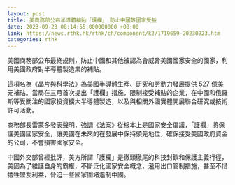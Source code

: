 ```yaml
---
layout: post
title: 美商務部公布半導體補貼「護欄」　防止中國等國家受益
date: 2023-09-23 08:14:55.000000000 +08:00
link: https://news.rthk.hk/rthk/ch/component/k2/1719659-20230923.htm
categories: rthk
---
```


美國商務部公布最終規則，防止中國和其他被認為會威脅美國國家安全的國家，利用美國政府對半導體製造業的補貼。

這項名為《晶片與科學法》為美國半導體生產、研究和勞動力發展提供 527 億美元補貼。當局在三月首次提出「護欄」措施，限制接受補貼的企業，在中國和俄羅斯等受關注的國家投資擴大半導體製造，以及與相關外國實體開展聯合研究或技術許可活動。

商務部長雷蒙多發表聲明，強調《法案》從根本上是國家安全倡議，「護欄」將保護美國國家安全，讓美國在未來的在發展中保持領先地位，確保接受美國政府資金的公司，不會損害國家安全。 

中國外交部曾經批評，美方所謂「護欄」是徹頭徹尾的科技封鎖和保護主義行徑，美國為了維護自身的霸權，不斷泛化國家安全概念，濫用出口管制措施，甚至不惜犧牲盟友利益，脅迫一些國家圍堵遏制中國。

